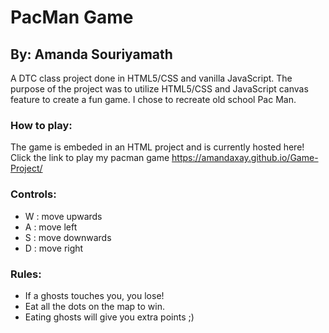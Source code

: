 # PacMan Game
## By: Amanda Souriyamath
A DTC class project done in HTML5/CSS and vanilla JavaScript. The purpose of the project was to utilize HTML5/CSS and JavaScript canvas feature to create a fun game. I chose to recreate old school Pac Man.

### How to play:
The game is embeded in an HTML project and is currently hosted here! Click the link to play my pacman game https://amandaxay.github.io/Game-Project/


### Controls:
- W : move upwards
- A : move left
- S : move downwards
- D : move right

### Rules:
- If a ghosts touches you, you lose!
- Eat all the dots on the map to win. 
- Eating ghosts will give you extra points ;) 
